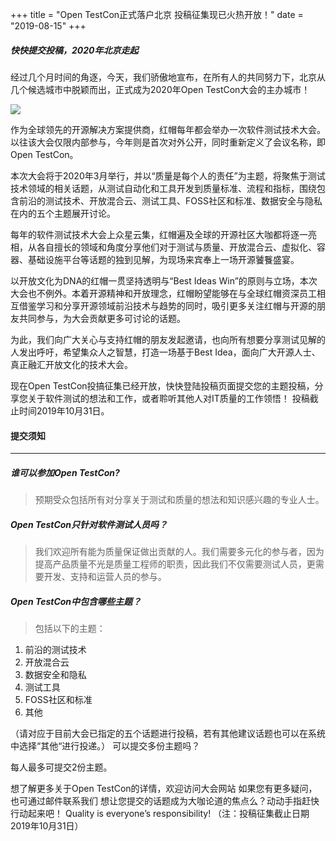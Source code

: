 +++
title = "Open TestCon正式落户北京 投稿征集现已火热开放！"
date = "2019-08-15"
+++

##### 快快提交投稿，2020年北京走起

<!--more-->

经过几个月时间的角逐，今天，我们骄傲地宣布，在所有人的共同努力下，北京从几个候选城市中脱颖而出，正式成为2020年Open TestCon大会的主办城市！

![](/img/logos/qecamp_logo_03.png)

作为全球领先的开源解决方案提供商，红帽每年都会举办一次软件测试技术大会。以往该大会仅限内部参与，今年则是首次对外公开，同时重新定义了会议名称，即Open TestCon。

本次大会将于2020年3月举行，并以“质量是每个人的责任”为主题，将聚焦于测试技术领域的相关话题，从测试自动化和工具开发到质量标准、流程和指标，围绕包含前沿的测试技术、开放混合云、测试工具、FOSS社区和标准、数据安全与隐私在内的五个主题展开讨论。

每年的软件测试技术大会上众星云集，红帽遍及全球的开源社区大咖都将逐一亮相，从各自擅长的领域和角度分享他们对于测试与质量、开放混合云、虚拟化、容器、基础设施平台等话题的独到见解，为现场来宾奉上一场开源饕餮盛宴。

以开放文化为DNA的红帽一贯坚持透明与“Best Ideas Win”的原则与立场，本次大会也不例外。本着开源精神和开放理念，红帽盼望能够在与全球红帽资深员工相互借鉴学习和分享开源领域前沿技术与趋势的同时，吸引更多关注红帽与开源的朋友共同参与，为大会贡献更多可讨论的话题。

为此，我们向广大关心与支持红帽的朋友发起邀请，也向所有想要分享测试见解的人发出呼吁，希望集众人之智慧，打造一场基于Best Idea，面向广大开源人士、真正融汇开放文化的技术大会。

现在Open TestCon投搞征集已经开放，快快登陆投稿页面提交您的主题投稿，分享您关于软件测试的想法和工作，或者聆听其他人对IT质量的工作领悟！
投稿截止时间2019年10月31日。

#### 提交须知

---

##### 谁可以参加Open TestCon?

> 预期受众包括所有对分享关于测试和质量的想法和知识感兴趣的专业人士。

##### Open TestCon只针对软件测试人员吗？

> 我们欢迎所有能为质量保证做出贡献的人。我们需要多元化的参与者，因为提高产品质量不光是质量工程师的职责，因此我们不仅需要测试人员，更需要开发、支持和运营人员的参与。

##### Open TestCon中包含哪些主题？

> 包括以下的主题：

1. 前沿的测试技术
2. 开放混合云
3. 数据安全和隐私
4. 测试工具
5. FOSS社区和标准
6. 其他

（请对应于目前大会已指定的五个话题进行投稿，若有其他建议话题也可以在系统中选择“其他“进行投递。）
可以提交多份主题吗？

每人最多可提交2份主题。


想了解更多关于Open TestCon的详情，欢迎访问大会网站
如果您有更多疑问，也可通过邮件联系我们
想让您提交的话题成为大咖论道的焦点么？动动手指赶快行动起来吧！
Quality is everyone’s responsibility!
（注：投稿征集截止日期2019年10月31日）

